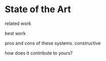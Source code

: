 # State of the Art

related work

best work

pros and cons of these systems. constructive

how does it contribute to yours?

